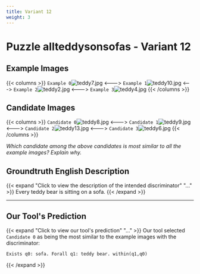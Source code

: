 ```yaml
---
title: Variant 12
weight: 3
---
```


# Puzzle allteddysonsofas - Variant 12

## Example Images
{{< columns >}}
`Example 0`![teddy7.jpg](/natscene_data/images/teddy7.jpg)
<--->
`Example 1`![teddy10.jpg](/natscene_data/images/teddy10.jpg)
<--->
`Example 2`![teddy2.jpg](/natscene_data/images/teddy2.jpg)
<--->
`Example 3`![teddy4.jpg](/natscene_data/images/teddy4.jpg)
{{< /columns >}}

## Candidate Images
{{< columns >}}
`Candidate 0`![teddy8.jpg](/natscene_data/images/teddy8.jpg)
<--->
`Candidate 1`![teddy9.jpg](/natscene_data/images/teddy9.jpg)
<--->
`Candidate 2`![teddy13.jpg](/natscene_data/images/teddy13.jpg)
<--->
`Candidate 3`![teddy6.jpg](/natscene_data/images/teddy6.jpg)
{{< /columns >}}

*Which candidate among the above candidates is most similar to all the example images? Explain why.*

## Groundtruth English Description

{{< expand "Click to view the description of the intended discriminator" "..." >}}
Every teddy bear is sitting on a sofa.
{{< /expand >}}

---



## Our Tool's Prediction

{{< expand "Click to view our tool's prediction" "..." >}}
Our tool selected `Candidate 0` as being the most similar to the example images with the discriminator:
```plaintext
Exists q0: sofa. Forall q1: teddy bear. within(q1,q0)
```
{{< /expand >}}
